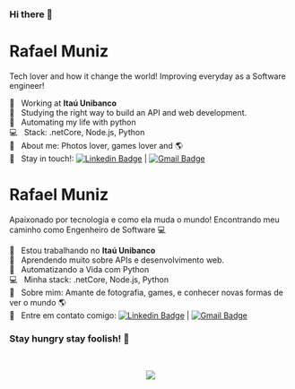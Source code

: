 ### Hi there 👋

# Rafael Muniz

Tech lover and how it change the world!
Improving everyday as a Software engineer!

 :bank:  &nbsp; Working at **Itaú Unibanco**
 <br/> :seedling: &nbsp; Studying the right way to build an API and web development.
 <br/> :snake: &nbsp; Automating my life with python
 <br/> :computer: &nbsp; Stack: .netCore, Node.js, Python
 <br/> 💬  &nbsp; About me: Photos lover, games lover and  :earth_americas:
  <br/> :email: &nbsp; Stay in touch!: [![Linkedin Badge](https://img.shields.io/badge/-RafaelMuniz-blue?style=flat-square&logo=Linkedin&logoColor=white&link=https://br.linkedin.com/in/rafael-muniz-miranda-da-silva-62623375https://br.linkedin.com/in/rafael-muniz-miranda-da-silva-62623375)](https://br.linkedin.com/in/rafael-muniz-miranda-da-silva-62623375) 
| 
[![Gmail Badge](https://img.shields.io/badge/-ramunmi94@gmail.com-c14438?style=flat-square&logo=Gmail&logoColor=white&link=mailto:ramunmi94@gmail.com)](mailto:ramunmi94@gmail.com)



# Rafael Muniz

Apaixonado por tecnologia e como ela muda o mundo! 
Encontrando meu caminho como Engenheiro de Software :computer:

 :bank:  &nbsp; Estou trabalhando no **Itaú Unibanco**
 <br/> :seedling: &nbsp; Aprendendo muito sobre APIs e desenvolvimento web.
 <br/> :snake: &nbsp; Automatizando a Vida com Python
 <br/> :computer: &nbsp; Minha stack: .netCore, Node.js, Python
 <br/> 💬  &nbsp; Sobre mim: Amante de fotografia, games, e conhecer novas formas de ver o mundo :earth_americas:
 <br/> :email: &nbsp; Entre em contato comigo: [![Linkedin Badge](https://img.shields.io/badge/-RafaelMuniz-blue?style=flat-square&logo=Linkedin&logoColor=white&link=https://br.linkedin.com/in/rafael-muniz-miranda-da-silva-62623375https://br.linkedin.com/in/rafael-muniz-miranda-da-silva-62623375)](https://br.linkedin.com/in/rafael-muniz-miranda-da-silva-62623375) 
| 
[![Gmail Badge](https://img.shields.io/badge/-ramunmi94@gmail.com-c14438?style=flat-square&logo=Gmail&logoColor=white&link=mailto:ramunmi94@gmail.com)](mailto:ramunmi94@gmail.com)


### Stay hungry stay foolish! :apple:

</br>

<p align="center"><img align="center" src="https://profile-counter.glitch.me/RafaelMuniz94/count.svg"/></p>
<!--
**RafaelMuniz94/RafaelMuniz94** is a ✨ _special_ ✨ repository because its `README.md` (this file) appears on your GitHub profile.

Here are some ideas to get you started:

- 🔭 I’m currently working on ...
- 🌱 I’m currently learning ...
- 👯 I’m looking to collaborate on ...
- 🤔 I’m looking for help with ...
- 💬 Ask me about ...
- 📫 How to reach me: ...
- 😄 Pronouns: ...
- ⚡ Fun fact: ...
-->
